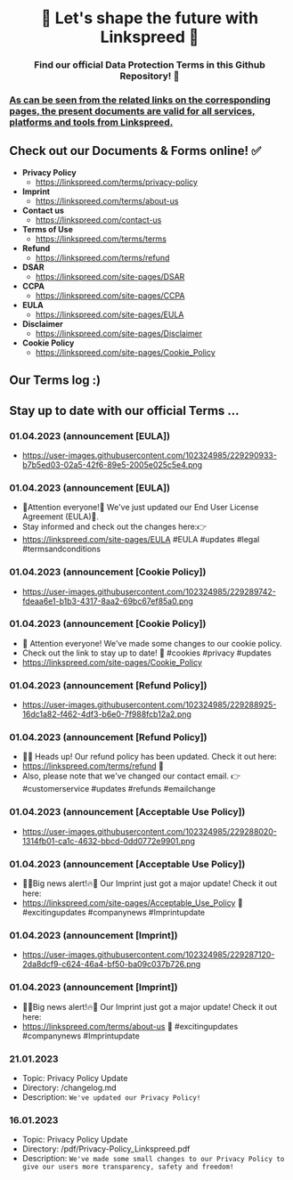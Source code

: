 <h1 align="center">🚀 Let's shape the future with Linkspreed 🧡</h1>
<h3 align="center">Find our official Data Protection Terms in this Github Repository! 📱</h3>

### [**As can be seen from the related links on the corresponding pages, the present documents are valid for all services, platforms and tools from Linkspreed.**](https://github.com/linkspreed/pages)

## Check out our Documents & Forms online! ✅
- **Privacy Policy**
  - https://linkspreed.com/terms/privacy-policy
- **Imprint**
  - https://linkspreed.com/terms/about-us
- **Contact us**
  - https://linkspreed.com/contact-us
- **Terms of Use**
  - https://linkspreed.com/terms/terms
- **Refund**
  - https://linkspreed.com/terms/refund
- **DSAR**
  - https://linkspreed.com/site-pages/DSAR
- **CCPA**
  - https://linkspreed.com/site-pages/CCPA
- **EULA**
  - https://linkspreed.com/site-pages/EULA
- **Disclaimer**
  - https://linkspreed.com/site-pages/Disclaimer
- **Cookie Policy**
  - https://linkspreed.com/site-pages/Cookie_Policy

## Our Terms log :)

## Stay up to date with our official Terms ...

### 01.04.2023 (announcement [EULA])
- https://user-images.githubusercontent.com/102324985/229290933-b7b5ed03-02a5-42f6-89e5-2005e025c5e4.png

### 01.04.2023 (announcement [EULA])
- 📢Attention everyone!👀 We've just updated our End User License Agreement (EULA)📝. 
- Stay informed and check out the changes here:👉 
- https://linkspreed.com/site-pages/EULA #EULA #updates #legal #termsandconditions

### 01.04.2023 (announcement [Cookie Policy])
- https://user-images.githubusercontent.com/102324985/229289742-fdeaa6e1-b1b3-4317-8aa2-69bc67ef85a0.png

### 01.04.2023 (announcement [Cookie Policy])
- 🍪 Attention everyone! We've made some changes to our cookie policy. 
- Check out the link to stay up to date! 🍪 #cookies #privacy #updates
- https://linkspreed.com/site-pages/Cookie_Policy

### 01.04.2023 (announcement [Refund Policy])
- https://user-images.githubusercontent.com/102324985/229288925-16dc1a82-f462-4df3-b6e0-7f988fcb12a2.png

### 01.04.2023 (announcement [Refund Policy])
- 📢👀 Heads up! Our refund policy has been updated. Check it out here: 
- https://linkspreed.com/terms/refund 🔄 
- Also, please note that we've changed our contact email. 👉 #customerservice #updates #refunds #emailchange

### 01.04.2023 (announcement [Acceptable Use Policy])
- https://user-images.githubusercontent.com/102324985/229288020-1314fb01-ca1c-4632-bbcd-0dd0772e9901.png

### 01.04.2023 (announcement [Acceptable Use Policy])
- 📢🔥Big news alert!🔥📢 Our Imprint just got a major update! Check it out here: 
- https://linkspreed.com/site-pages/Acceptable_Use_Policy 🤩 #excitingupdates #companynews #Imprintupdate

### 01.04.2023 (announcement [Imprint])
- https://user-images.githubusercontent.com/102324985/229287120-2da8dcf9-c624-46a4-bf50-ba09c037b726.png

### 01.04.2023 (announcement [Imprint])
- 📢🔥Big news alert!🔥📢 Our Imprint just got a major update! Check it out here: 
- https://linkspreed.com/terms/about-us 🤩 #excitingupdates #companynews #Imprintupdate

### 21.01.2023
- Topic: Privacy Policy Update
- Directory: /changelog.md
- Description: ``` We've updated our Privacy Policy! ```

### 16.01.2023
- Topic: Privacy Policy Update
- Directory: /pdf/Privacy-Policy_Linkspreed.pdf
- Description: ``` We've made some small changes to our Privacy Policy to give our users more transparency, safety and freedom! ```
